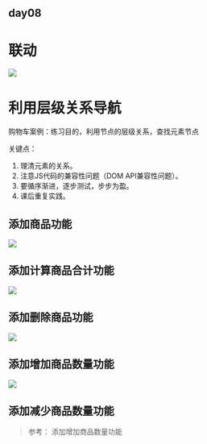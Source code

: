 ## day08
# 联动
![](https://github.com/lu666666/notebooks/blob/master/notes/06/08/1.png)

# 利用层级关系导航

购物车案例：练习目的，利用节点的层级关系，查找元素节点

关键点：

1. 理清元素的关系。
2. 注意JS代码的兼容性问题（DOM API兼容性问题）。
3. 要循序渐进，逐步测试，步步为盈。
4. 课后重复实践。

## 添加商品功能

![](https://github.com/lu666666/notebooks/blob/master/notes/06/08/2.png)

## 添加计算商品合计功能

![](https://github.com/lu666666/notebooks/blob/master/notes/06/08/3.png)

## 添加删除商品功能

![](https://github.com/lu666666/notebooks/blob/master/notes/06/08/4.png)

## 添加增加商品数量功能

![](https://github.com/lu666666/notebooks/blob/master/notes/06/08/5.png)

## 添加减少商品数量功能

> 参考： 添加增加商品数量功能
